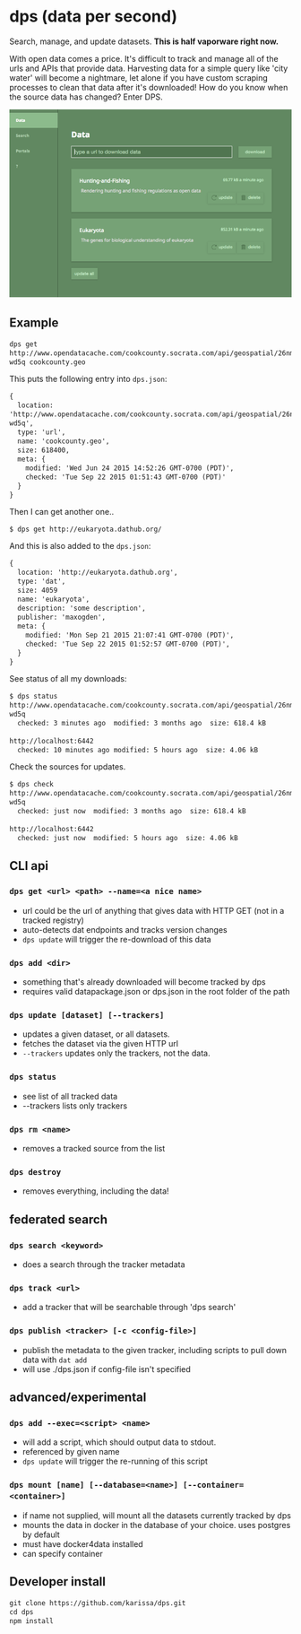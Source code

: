 # dps (data per second)

Search, manage, and update datasets. **This is half vaporware right now.**

With open data comes a price. It's difficult to track and manage all of the urls and APIs that provide data. Harvesting data for a simple query like 'city water' will become a nightmare, let alone if you have custom scraping processes to clean that data after it's downloaded! How do you know when the source data has changed? Enter DPS.

![data](app/img/data-screen.png)

## Example

```
dps get http://www.opendatacache.com/cookcounty.socrata.com/api/geospatial/26nm-wd5q cookcounty.geo
```

This puts the following entry into `dps.json`:
```
{
  location: 'http://www.opendatacache.com/cookcounty.socrata.com/api/geospatial/26nm-wd5q',
  type: 'url',
  name: 'cookcounty.geo',
  size: 618400,
  meta: {
    modified: 'Wed Jun 24 2015 14:52:26 GMT-0700 (PDT)',
    checked: 'Tue Sep 22 2015 01:51:43 GMT-0700 (PDT)'
  }
}
```

Then I can get another one..

```
$ dps get http://eukaryota.dathub.org/
```

And this is also added to the `dps.json`:

```
{
  location: 'http://eukaryota.dathub.org',
  type: 'dat',
  size: 4059
  name: 'eukaryota',
  description: 'some description',
  publisher: 'maxogden',
  meta: {
    modified: 'Mon Sep 21 2015 21:07:41 GMT-0700 (PDT)',
    checked: 'Tue Sep 22 2015 01:52:57 GMT-0700 (PDT)',
  }
}
```

See status of all my downloads:
```
$ dps status
http://www.opendatacache.com/cookcounty.socrata.com/api/geospatial/26nm-wd5q
  checked: 3 minutes ago  modified: 3 months ago  size: 618.4 kB

http://localhost:6442
  checked: 10 minutes ago modified: 5 hours ago  size: 4.06 kB
```

Check the sources for updates.
```
$ dps check
http://www.opendatacache.com/cookcounty.socrata.com/api/geospatial/26nm-wd5q
  checked: just now  modified: 3 months ago  size: 618.4 kB

http://localhost:6442
  checked: just now  modified: 5 hours ago  size: 4.06 kB
```

## CLI api

### `dps get <url> <path> --name=<a nice name>`
  * url could be the url of anything that gives data with HTTP GET (not in a tracked registry)
  * auto-detects dat endpoints and tracks version changes
  * `dps update` will trigger the re-download of this data

### `dps add <dir>`
  * something that's already downloaded will become tracked by dps
  * requires valid datapackage.json or dps.json in the root folder of the path

### `dps update [dataset] [--trackers]`
  * updates a given dataset, or all datasets.
  * fetches the dataset via the given HTTP url
  * `--trackers` updates only the trackers, not the data.

### `dps status`
  * see list of all tracked data
  * --trackers lists only trackers

### `dps rm <name>`
  * removes a tracked source from the list

### `dps destroy`
  * removes everything, including the data!

## federated search

### `dps search <keyword>`
  * does a search through the tracker metadata

### `dps track <url>`
  * add a tracker that will be searchable through 'dps search'

### `dps publish <tracker> [-c <config-file>]`
  * publish the metadata to the given tracker, including scripts to pull down data with `dat add`
  * will use ./dps.json if config-file isn't specified

## advanced/experimental

### `dps add --exec=<script> <name>`
  * will add a script, which should output data to stdout.
  * referenced by given name
  * `dps update` will trigger the re-running of this script

### `dps mount [name] [--database=<name>] [--container=<container>]`
  * if name not supplied, will mount all the datasets currently tracked by dps
  * mounts the data in docker in the database of your choice. uses postgres by default
  * must have docker4data installed
  * can specify container

## Developer install
```
git clone https://github.com/karissa/dps.git
cd dps
npm install
```
